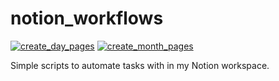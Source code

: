 # notion_workflows

[![create_day_pages](https://github.com/GustavoCaso/notion_workflows/actions/workflows/morning_routine.yml/badge.svg?branch=main)](https://github.com/GustavoCaso/notion_workflows/actions/workflows/morning_routine.yml)
[![create_month_pages](https://github.com/GustavoCaso/notion_workflows/actions/workflows/create_month_pages.yml/badge.svg)](https://github.com/GustavoCaso/notion_workflows/actions/workflows/create_month_pages.yml)

Simple scripts to automate tasks with in my Notion workspace.

